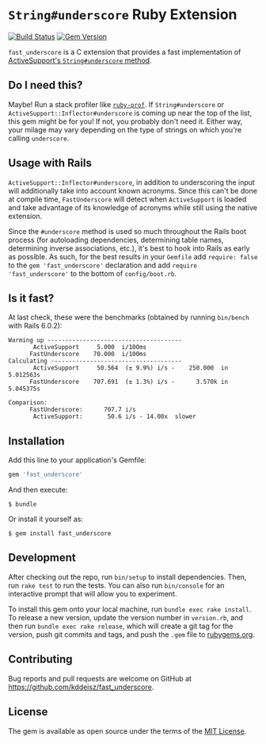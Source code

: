# `String#underscore` Ruby Extension

[![Build Status](https://github.com/kddeisz/fast_underscore/workflows/Main/badge.svg)](https://github.com/kddeisz/fast_underscore/actions)
[![Gem Version](https://img.shields.io/gem/v/fast_underscore.svg)](https://rubygems.org/gems/fast_underscore)

`fast_underscore` is a C extension that provides a fast implementation of [ActiveSupport's `String#underscore` method](http://api.rubyonrails.org/classes/String.html#method-i-underscore).

## Do I need this?

Maybe! Run a stack profiler like [`ruby-prof`](https://github.com/ruby-prof/ruby-prof). If `String#underscore` or `ActiveSupport::Inflector#underscore` is coming up near the top of the list, this gem might be for you! If not, you probably don't need it. Either way, your milage may vary depending on the type of strings on which you're calling `underscore`.

## Usage with Rails

`ActiveSupport::Inflector#underscore`, in addition to underscoring the input will additionally take into account known acronyms. Since this can't be done at compile time, `FastUnderscore` will detect when `ActiveSupport` is loaded and take advantage of its knowledge of acronyms while still using the native extension.

Since the `#underscore` method is used so much throughout the Rails boot process (for autoloading dependencies, determining table names, determining inverse associations, etc.), it's best to hook into Rails as early as possible. As such, for the best results in your `Gemfile` add `require: false` to the `gem 'fast_underscore'` declaration and add `require 'fast_underscore'` to the bottom of `config/boot.rb`.

## Is it fast?

At last check, these were the benchmarks (obtained by running `bin/bench` with Rails 6.0.2):

```
Warming up --------------------------------------
       ActiveSupport     5.000  i/100ms
      FastUnderscore    70.000  i/100ms
Calculating -------------------------------------
       ActiveSupport     50.564  (± 9.9%) i/s -    250.000  in   5.012563s
      FastUnderscore    707.691  (± 1.3%) i/s -      3.570k in   5.045375s

Comparison:
      FastUnderscore:      707.7 i/s
       ActiveSupport:       50.6 i/s - 14.00x  slower
```

## Installation

Add this line to your application's Gemfile:

```ruby
gem 'fast_underscore'
```

And then execute:

    $ bundle

Or install it yourself as:

    $ gem install fast_underscore

## Development

After checking out the repo, run `bin/setup` to install dependencies. Then, run `rake test` to run the tests. You can also run `bin/console` for an interactive prompt that will allow you to experiment.

To install this gem onto your local machine, run `bundle exec rake install`. To release a new version, update the version number in `version.rb`, and then run `bundle exec rake release`, which will create a git tag for the version, push git commits and tags, and push the `.gem` file to [rubygems.org](https://rubygems.org).

## Contributing

Bug reports and pull requests are welcome on GitHub at https://github.com/kddeisz/fast_underscore.

## License

The gem is available as open source under the terms of the [MIT License](https://opensource.org/licenses/MIT).
